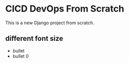 # CICD DevOps From Scratch

This is a new Django project from scratch.

## different font size

- bullet
- bullet 0
